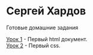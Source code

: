 # Сергей Хардов
Готовые домашние задания

[Урок 1](sergiohardov.github.io/lesson_1/ "Описание") - Первый html документ.  
[Урок 2](sergiohardov.github.io/lesson_2/ "Описание") - Первый css.
